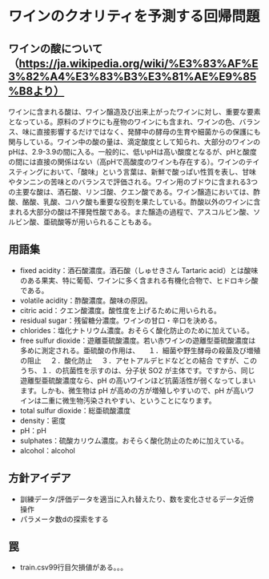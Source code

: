 # ワインのクオリティを予測する回帰問題
## ワインの酸について（https://ja.wikipedia.org/wiki/%E3%83%AF%E3%82%A4%E3%83%B3%E3%81%AE%E9%85%B8より）
ワインに含まれる酸は、ワイン醸造及び出来上がったワインに対し、重要な要素となっている。原料のブドウにも産物のワインにも含まれ、ワインの色、バランス、味に直接影響するだけではなく、発酵中の酵母の生育や細菌からの保護にも関与している。ワイン中の酸の量は、滴定酸度として知られ、大部分のワインのpHは、2.9-3.9の間に入る。一般的に、低いpHは高い酸度となるが、pHと酸度の間には直接の関係はない（高pHで高酸度のワインも存在する）。ワインのテイスティングにおいて、「酸味」という言葉は、新鮮で酸っぱい性質を表し、甘味やタンニンの苦味とのバランスで評価される。ワイン用のブドウに含まれる3つの主要な酸は、酒石酸、リンゴ酸、クエン酸である。ワイン醸造においては、酢酸、酪酸、乳酸、コハク酸も重要な役割を果たしている。酢酸以外のワインに含まれる大部分の酸は不揮発性酸である。また醸造の過程で、アスコルビン酸、ソルビン酸、亜硫酸等が用いられることもある。

## 用語集
* fixed acidity：酒石酸濃度。酒石酸（しゅせきさん Tartaric acid）とは酸味のある果実、特に葡萄、ワインに多く含まれる有機化合物で、ヒドロキシ酸である。
* volatile acidity：酢酸濃度。酸味の原因。
* citric acid：クエン酸濃度。酸性度を上げるために用いられる。
* residual sugar：残留糖分濃度。ワインの甘口・辛口を決める。
* chlorides：塩化ナトリウム濃度。おそらく酸化防止のために加えている。
* free sulfur dioxide：遊離亜硫酸濃度。若い赤ワインの遊離型亜硫酸濃度は多めに測定される。亜硫酸の作用は、
　１．細菌や野生酵母の殺菌及び増殖の阻止
　２．酸化防止
　３．アセトアルデヒドなどとの結合
ですが、このうち、１．の抗菌性を示すのは、分子状 SO2 が主体です。ですから、同じ遊離型亜硫酸濃度なら、pH の高いワインほど抗菌活性が弱くなってしまいます。しかも、微生物は pH が高めの方が増殖しやすいので、pH が高いワインは二重に微生物汚染されやすい、ということになります。
* total sulfur dioxide：総亜硫酸濃度
* density：密度
* pH：pH
* sulphates：硫酸カリウム濃度。おそらく酸化防止のために加えている。
* alcohol：alcohol
## 方針アイデア
* 訓練データ/評価データを適当に入れ替えたり、数を変化させるデータ近傍操作
* パラメータ数dの探索をする

## 罠
* train.csv99行目欠損値がある。。。